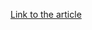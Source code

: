 [Link to the article](https://www.forcepoint.com/blog/x-labs/cosai-openai-google-tag100-crypto-approval-phishing)
